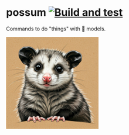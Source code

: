 # possum [![Build and test](https://github.com/shayne-fletcher/possum/actions/workflows/build-and-test.yml/badge.svg)](https://github.com/shayne-fletcher/possum/actions/workflows/build-and-test.yml)

Commands to do "things" with 🤗 models.

<img src="./img/possum.jpeg" alt="possum" style="float: left; width: 50%; height: 50%;">
